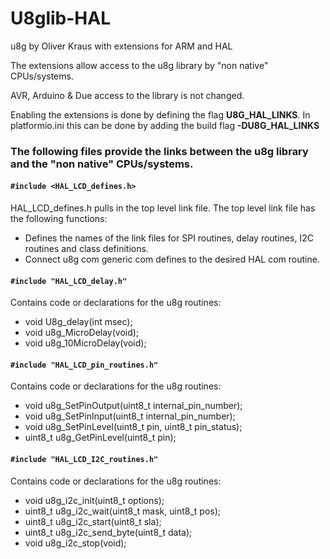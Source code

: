 # U8glib-HAL

u8g by Oliver Kraus with extensions for ARM and HAL

The extensions allow access to the u8g library by "non native" CPUs/systems.

AVR, Arduino & Due access to the library is not changed.

Enabling the extensions is done by defining the flag **U8G_HAL_LINKS**.  In platformio.ini this can be done by adding the build flag **-DU8G_HAL_LINKS**

### The following files provide the links between the u8g library and the "non native" CPUs/systems.

#### `#include <HAL_LCD_defines.h>`
HAL_LCD_defines.h pulls in the top level link file.  The top level link file has the following functions:
- Defines the names of the link files for SPI routines, delay routines, I2C routines and class definitions.
- Connect u8g com generic com defines to the desired HAL com routine.

#### `#include "HAL_LCD_delay.h"`
Contains code or declarations for the u8g routines:
- void U8g_delay(int msec);
- void u8g_MicroDelay(void);
- void u8g_10MicroDelay(void);

#### `#include "HAL_LCD_pin_routines.h"`
Contains code or declarations for the u8g routines:
- void u8g_SetPinOutput(uint8_t internal_pin_number);
- void u8g_SetPinInput(uint8_t internal_pin_number);
- void u8g_SetPinLevel(uint8_t  pin, uint8_t  pin_status);
- uint8_t u8g_GetPinLevel(uint8_t pin);

#### `#include "HAL_LCD_I2C_routines.h"`
Contains code or declarations for the u8g routines:
- void u8g_i2c_init(uint8_t options);
- uint8_t u8g_i2c_wait(uint8_t mask, uint8_t pos);
- uint8_t u8g_i2c_start(uint8_t sla);
- uint8_t u8g_i2c_send_byte(uint8_t data);
- void u8g_i2c_stop(void);

